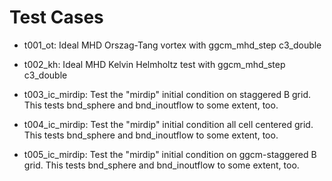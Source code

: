 
# Test Cases

* t001_ot: Ideal MHD Orszag-Tang vortex with ggcm_mhd_step c3_double

* t002_kh: Ideal MHD Kelvin Helmholtz test with ggcm_mhd_step c3_double

* t003_ic_mirdip: Test the "mirdip" initial condition on staggered B
  grid. This tests bnd_sphere and bnd_inoutflow to some extent, too.

* t004_ic_mirdip: Test the "mirdip" initial condition all cell
  centered grid. This tests bnd_sphere and bnd_inoutflow to some
  extent, too.

* t005_ic_mirdip: Test the "mirdip" initial condition on
  ggcm-staggered B grid. This tests bnd_sphere and bnd_inoutflow to
  some extent, too.

